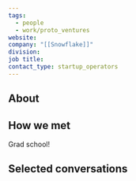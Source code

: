 ```yaml
---
tags:
  - people
  - work/proto_ventures
website: 
company: "[[Snowflake]]"
division: 
job title: 
contact_type: startup_operators
---
```

## About


## How we met
Grad school!

## Selected conversations
